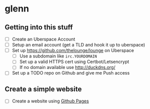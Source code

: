 # glenn

## Getting into this stuff

- [ ] Create an Uberspace Account
- [ ] Setup an email account (get a TLD and hook it up to uberspace)
- [ ] Set up https://github.com/thelounge/lounge on Uberspace
  - [ ] Use a subdomain like `irc.YOURDOMAIN`
  - [ ] Set up a valid HTTPS cert using Certbot/Letsencrypt
  - [ ] If no domain available use http://duckdns.org/
- [ ] Set up a TODO repo on Github and give me Push access

## Create a simple website

- [ ] Create a website using [Github Pages](https://pages.github.com/)
